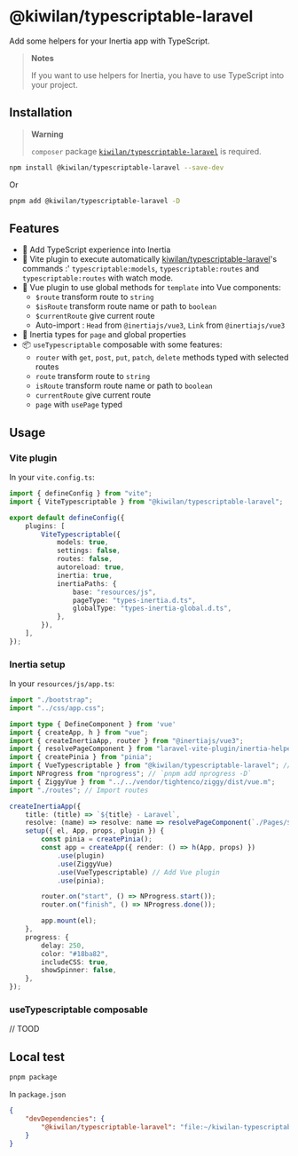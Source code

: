 # @kiwilan/typescriptable-laravel

Add some helpers for your Inertia app with TypeScript.

> **Notes**
>
> If you want to use helpers for Inertia, you have to use TypeScript into your project.

## Installation

> **Warning**
>
> `composer` package [`kiwilan/typescriptable-laravel`](https://github.com/kiwilan/typescriptable-laravel) is required.

```bash
npm install @kiwilan/typescriptable-laravel --save-dev
```

Or

```bash
pnpm add @kiwilan/typescriptable-laravel -D
```

## Features

-   🦾 Add TypeScript experience into Inertia
-   💨 Vite plugin to execute automatically [kiwilan/typescriptable-laravel](https://github.com/kiwilan/typescriptable-laravel)'s commands :' `typescriptable:models`, `typescriptable:routes` and `typescriptable:routes` with watch mode.
-   💚 Vue plugin to use global methods for `template` into Vue components:
    -   `$route` transform route to `string`
    -   `$isRoute` transform route name or path to `boolean`
    -   `$currentRoute` give current route
    -   Auto-import : `Head` from `@inertiajs/vue3`, `Link` from `@inertiajs/vue3`
-   💜 Inertia types for `page` and global properties
-   📦 `useTypescriptable` composable with some features:
    -   `router` with `get`, `post`, `put`, `patch`, `delete` methods typed with selected routes
    -   `route` transform route to `string`
    -   `isRoute` transform route name or path to `boolean`
    -   `currentRoute` give current route
    -   `page` with `usePage` typed

## Usage

### Vite plugin

In your `vite.config.ts`:

```ts
import { defineConfig } from "vite";
import { ViteTypescriptable } from "@kiwilan/typescriptable-laravel";

export default defineConfig({
    plugins: [
        ViteTypescriptable({
            models: true,
            settings: false,
            routes: false,
            autoreload: true,
            inertia: true,
            inertiaPaths: {
                base: "resources/js",
                pageType: "types-inertia.d.ts",
                globalType: "types-inertia-global.d.ts",
            },
        }),
    ],
});
```

### Inertia setup

In your `resources/js/app.ts`:

```ts
import "./bootstrap";
import "../css/app.css";

import type { DefineComponent } from 'vue'
import { createApp, h } from "vue";
import { createInertiaApp, router } from "@inertiajs/vue3";
import { resolvePageComponent } from "laravel-vite-plugin/inertia-helpers";
import { createPinia } from "pinia";
import { VueTypescriptable } from "@kiwilan/typescriptable-laravel"; // Import VueTypescriptable
import NProgress from "nprogress"; // `pnpm add nprogress -D`
import { ZiggyVue } from "../../vendor/tightenco/ziggy/dist/vue.m";
import "./routes"; // Import routes

createInertiaApp({
    title: (title) => `${title} - Laravel`,
    resolve: (name) => resolve: name => resolvePageComponent(`./Pages/${name}.vue`, import.meta.glob('./Pages/**/*.vue')) as Promise<DefineComponent>,
    setup({ el, App, props, plugin }) {
        const pinia = createPinia();
        const app = createApp({ render: () => h(App, props) })
            .use(plugin)
            .use(ZiggyVue)
            .use(VueTypescriptable) // Add Vue plugin
            .use(pinia);

        router.on("start", () => NProgress.start());
        router.on("finish", () => NProgress.done());

        app.mount(el);
    },
    progress: {
        delay: 250,
        color: "#18ba82",
        includeCSS: true,
        showSpinner: false,
    },
});
```

### useTypescriptable composable

// TOOD

## Local test

```bash
pnpm package
```

In `package.json`

```json
{
    "devDependencies": {
        "@kiwilan/typescriptable-laravel": "file:~/kiwilan-typescriptable-laravel.tgz"
    }
}
```
